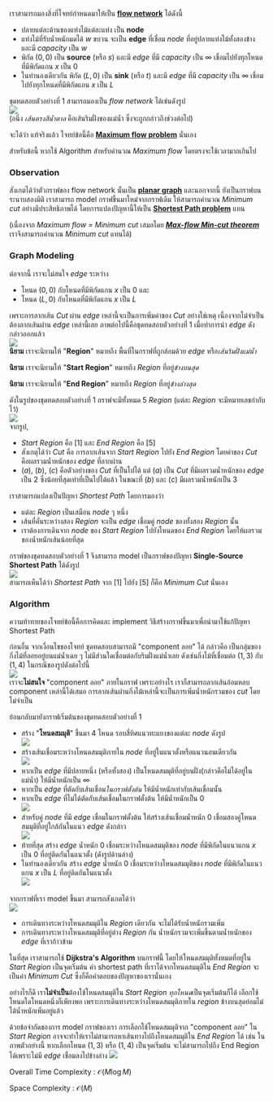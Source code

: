 เราสามารถมองสิ่งที่โจทย์กำหนดมาให้เป็น [**flow network**](https://en.wikipedia.org/wiki/Flow_network) ได้ดังนี้
* ปลายแต่ละด้านของแท่งไม้แต่ละแท่ง เป็น **node** 
* แท่งไม้ที่รับน้ำหนักมดได้ $w$ ขบวน จะเป็น **edge** ที่เชื่อม *node* ที่อยู่ปลายแท่งไม้ทั้งสองข้าง และมี *capacity* เป็น $w$
* พิกัด $(0,0)$ เป็น **source** (หรือ $s$) และมี *edge* ที่มี *capacity* เป็น $\infty$ เชื่อมไปยังทุกโหนดที่มีพิกัดแกน $x$ เป็น $0$
* ในทำนองเดียวกัน พิกัด $(L,0)$ เป็น **sink** (หรือ $t$) และมี *edge* ที่มี *capacity* เป็น $\infty$ เชื่อมไปยังทุกโหนดที่มีพิกัดแกน $x$ เป็น $L$

ชุดทดสอบตัวอย่างที่ 1 สามารถมองเป็น *flow network* ได้เช่นดังรูป  
![](https://beta-programming-in-th.s3-ap-southeast-1.amazonaws.com/solutions/media/o56_apr19_ants/graph1.png)  
(อนึ่ง *เส้นตรงสีน้ำตาล* คือเส้นริมฝั่งของแม่น้ำ ซึ่งจะถูกกล่าวถึงช่วงต่อไป)

จะได้ว่า แท้จริงแล้ว โจทย์ข้อนี้คือ [**Maximum flow problem**](https://en.wikipedia.org/wiki/Maximum_flow_problem) นั่นเอง

สำหรับข้อนี้ หากใช้ Algorithm สำหรับคำนวณ *Maximum flow* โดยตรงจะใช้เวลามากเกินไป

### Observation
สังเกตได้ว่าตัวกราฟของ flow network นั้นเป็น [**planar graph**](https://en.wikipedia.org/wiki/Planar_graph#:~:text=In%20graph%20theory%2C%20a%20planar,no%20edges%20cross%20each%20other.) และนอกจากนี้ ยังเป็นกราฟบนระนาบสองมิติ เราสามารถ model กราฟขึ้นมาใหม่จากกราฟเดิม ให้สามารถคำนวณ *Minimum cut* อย่างมีประสิทธิภาพได้ โดยการแปลงปัญหานี้ให้เป็น [**Shortest Path problem**](https://en.wikipedia.org/wiki/Shortest_path_problem) แทน

(เนื่องจาก *Maximum flow = Minimum cut* เสมอโดย [_***Max-flow Min-cut theorem***_](https://en.wikipedia.org/wiki/Max-flow_min-cut_theorem) เราจึงสามารถคำนวณ *Minimum cut* แทนได้)

### Graph Modeling
ต่อจากนี้ เราจะไม่สนใจ *edge* ระหว่าง
* โหนด $(0,0)$ กับโหนดที่มีพิกัดแกน $x$ เป็น $0$ และ
* โหนด $(L,0)$ กับโหนดที่มีพิกัดแกน $x$ เป็น $L$ 

เพราะการลากเส้น *Cut* ผ่าน *edge* เหล่านี้จะเป็นการเพิ่มค่าของ *Cut* อย่างใช่เหตุ เนื่องจากไม่จำเป็นต้องลากเส้นผ่าน *edge* เหล่านี้เลย 
ภาพต่อไปนี้คือชุดทดสอบตัวอย่างที่ $1$ เมื่อทำการนำ *edge* ดังกล่าวออกแล้ว  
![](https://beta-programming-in-th.s3-ap-southeast-1.amazonaws.com/solutions/media/o56_apr19_ants/graph2-1.png)  
**นิยาม** เราจะนิยามให้ "**Region**" หมายถึง พื้นที่ในกราฟที่ถูกล้อมด้วย *edge* หรือ*เส้นริมฝั่งแม่น้ำ*

**นิยาม** เราจะนิยามให้ "**Start Region**" หมายถึง *Region* ที่อยู่*ข้างบนสุด*

**นิยาม** เราจะนิยามให้ "**End Region**" หมายถึง *Region* ที่อยู่*ข้างล่างสุด*

ดังในรูปของชุดทดสอบตัวอย่างที่ 1 กราฟจะมีทั้งหมด $5$ *Region* (แต่ละ *Region* จะมีหมายเลขกำกับไว้)   
![](https://beta-programming-in-th.s3-ap-southeast-1.amazonaws.com/solutions/media/o56_apr19_ants/graph2-2.png)  
จากรูป, 
* *Start Region* คือ $[1]$ และ *End Region* คือ $[5]$
* สังเกตุได้ว่า *Cut* คือ การลากเส้นจาก *Start Region* ไปยัง *End Region* โดยค่าของ *Cut* คือผลรวมน้ำหนักของ *edge* ที่ลากผ่าน
* $(a)$, $(b)$, $(c)$ คือตัวอย่างของ *Cut* ที่เป็นไปได้ แต่ $(a)$ เป็น *Cut* ที่มีผลรวมน้ำหนักของ *edge* เป็น $2$ ซึ่งน้อยที่สุดเท่าที่เป็นไปได้แล้ว ในขณะที่ $(b)$ และ $(c)$ มีผลรวมน้ำหนักเป็น $3$
  
เราสามารถแปลงเป็นปัญหา *Shortest Path* โดยการมองว่า
* แต่ละ *Region* เป็นเสมือน *node* ๆ หนึ่ง
* เส้นที่คั่นระหว่างสอง *Region* จะเป็น *edge* เชื่อมคู่ *node* ของทั้งสอง *Region* นั้น
* เราต้องการเดินจาก *node* ของ *Start Region* ไปยังโหนดของ *End Region* โดยให้ผลรวมของน้ำหนักเส้นน้อยที่สุด

กราฟของชุดทดสอบตัวอย่างที่ $1$ จึงสามารถ model เป็นกราฟของปัญหา **Single-Source Shortest Path** ได้ดังรูป   
![](https://beta-programming-in-th.s3-ap-southeast-1.amazonaws.com/solutions/media/o56_apr19_ants/graph3.png)  
สามารถเห็นได้ว่า *Shortest Path* จาก $[1]$ ไปยัง $[5]$ ก็คือ *Minimum Cut* นั่นเอง

### Algorithm

ความท้าทายของโจทย์ข้อนี้คือการคิดและ implement วิธีสร้างกราฟขึ้นมาเพื่อนำมาใช้แก้ปัญหา Shortest Path  

ก่อนอื่น จากเงื่อนไขของโจทย์ ชุดทดสอบสามารถมี "component ลอย" ได้ กล่าวคือ เป็นกลุ่มของกิ่งไม้ที่ลอยอยู่บนแม่น้ำเฉย ๆ ไม่มีส่วนใดเชื่อมต่อกับริมฝั่งแม่น้ำเลย ดังเช่นกิ่งไม้ที่เชื่อมต่อ $(1,3)$ กับ $(1,4)$ ในกรณีของรูปดังต่อไปนี้  
![](https://beta-programming-in-th.s3-ap-southeast-1.amazonaws.com/solutions/media/o56_apr19_ants/graph6-0.png)   
เราจะ**ไม่สนใจ** "component ลอย" ภายในกราฟ เพราะอย่างไร เราก็สามารถลากเส้นอ้อมหลบ component เหล่านี้ได้เสมอ การลากเส้นผ่านกิ่งไม้เหล่านี้จะเป็นการเพิ่มน้ำหนักรวมของ *cut* โดยไม่จำเป็น

ย้อนกลับมายังกราฟเริ่มต้นของชุดทดสอบตัวอย่างที่ 1
* สร้าง "**โหนดสมมุติ**" ขึ้นมา 4 โหนด รอบสี่ทิศแนวทะแยงของแต่ละ *node* ดังรูป   
![](https://beta-programming-in-th.s3-ap-southeast-1.amazonaws.com/solutions/media/o56_apr19_ants/graph4.png)  
* สร้างเส้นเชื่อมระหว่างโหนดสมมุติภายใน *node* ที่อยู่ในแนวตั้งหรือแนวนอนเดียวกัน  
![](https://beta-programming-in-th.s3-ap-southeast-1.amazonaws.com/solutions/media/o56_apr19_ants/graph5.png)  
* หากเป็น *edge* ที่มีปลายหนึ่ง (หรือทั้งสอง) เป็นโหนดสมมุติที่อยู่บนฝั่ง(กล่าวคือไม่ได้อยู่ในแม่น้ำ) ให้มีน้ำหนักเป็น $\infty$
* หากเป็น *edge* ที่ตัดกับเส้นเชื่อม*ในกราฟตั้งต้น* ให้มีน้ำหนักเท่ากับเส้นเชื่อมนั้น
* หากเป็น *edge* ที่ไม่ได้ตัดกับเส้นเชื่อมในกราฟตั้งต้น ให้มีน้ำหนักเป็น $0$  
![](https://beta-programming-in-th.s3-ap-southeast-1.amazonaws.com/solutions/media/o56_apr19_ants/graph5-1.png)  
* สำหรับคู่ *node* ที่มี *edge* เชื่อมในกราฟตั้งต้น ให้สร้างเส้นเชื่อมน้ำหนัก $0$ เชื่อมสองคู่โหนดสมมุติที่อยู่ใกล้กันในแนว *edge* ดังกล่าว  
![](https://beta-programming-in-th.s3-ap-southeast-1.amazonaws.com/solutions/media/o56_apr19_ants/graph5-2.png)  
* ท้ายที่สุด สร้าง *edge* น้ำหนัก $0$ เชื่อมระหว่างโหนดสมมุติของ *node* ที่มีพิกัดในแนวแกน $x$ เป็น $0$ ที่อยู่ติดกันในแนวตั้ง (ดังรูปด้านล่าง)
* ในทำนองเดียวกัน สร้าง *edge* น้ำหนัก $0$ เชื่อมระหว่างโหนดสมมุติของ *node* ที่มีพิกัดในแนวแกน $x$ เป็น $L$ ที่อยู่ติดกันในแนวตั้ง  
![](https://beta-programming-in-th.s3-ap-southeast-1.amazonaws.com/solutions/media/o56_apr19_ants/graph5-3.png)  

จากกราฟที่เรา model ขึ้นมา สามารถสังเกตได้ว่า   
![](https://beta-programming-in-th.s3-ap-southeast-1.amazonaws.com/solutions/media/o56_apr19_ants/graph5-4.png)  
* การเดินทางระหว่างโหนดสมมุติใน *Region* เดียวกัน จะไม่ได้รับน้ำหนักรวมเพิ่ม
* การเดินทางระหว่างโหนดสมมุติที่อยู่ต่าง *Region* กัน น้ำหนักรวมจะเพิ่มขึ้นตามน้ำหนักของ *edge* ที่เราก้าวข้าม

ในที่สุด เราสามารถใช้ **Dijkstra's Algorithm** บนกราฟนี้ โดยให้โหนดสมมุติทั้งหมดที่อยู่ใน *Start Region* เป็นจุดเริ่มต้น ค่า shortest path ที่เราได้จากโหนดสมมุติใน *End Region* จะเป็นค่า *Minimum Cut* ซึ่งก็คือคำตอบของปัญหาของเรานั่นเอง

อย่างไรก็ดี เรา**ไม่จำเป็น**ต้องใช้โหนดสมมุติใน *Start Region* *ทุกโหนด*เป็นจุดเริ่มต้นก็ได้ เลือกใช้โหนดใดโหนดหนึ่งก็เพียงพอ เพราะการเดินทางระหว่างโหนดสมมุติภายใน *region* ข้างบนสุดย่อมไม่ได้น้ำหนักเพิ่มอยู่แล้ว

ด้วยข้อจำกัดของการ model กราฟของเรา การเลือกใช้โหนดสมมุติจาก "component ลอย" ใน *Start Region* อาจจะทำให้เราไม่สามารถหาเส้นทางไปถึงโหนดสมมุติใน *End Region* ได้ เช่น ในภาพตัวอย่างนี้ หากเลือกโหนด $(1,3)$ หรือ $(1,4)$ เป็นจุดเริ่มต้น จะไม่สามารถไปถึง End Region ได้เพราะไม่มี *edge* เชื่อมลงไปข้างล่าง
![](https://beta-programming-in-th.s3-ap-southeast-1.amazonaws.com/solutions/media/o56_apr19_ants/graph6.png)

Overall Time Complexity : $\mathcal{O}(M \log M)$

Space Complexity : $\mathcal{O}(M)$
